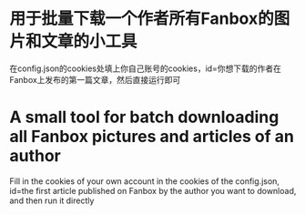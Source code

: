 # 用于批量下载一个作者所有Fanbox的图片和文章的小工具

在config.json的cookies处填上你自己账号的cookies，id=你想下载的作者在Fanbox上发布的第一篇文章，然后直接运行即可

# A small tool for batch downloading all Fanbox pictures and articles of an author

Fill in the cookies of your own account in the cookies of the config.json, id=the first article published on Fanbox by the author you want to download, and then run it directly
